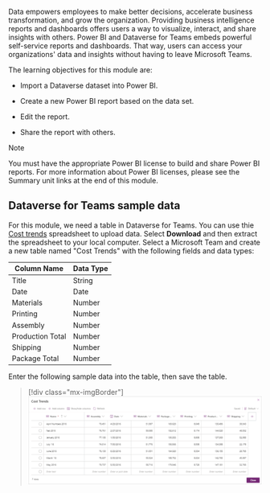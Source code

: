 Data empowers employees to make better decisions, accelerate business transformation, and grow the organization. Providing business intelligence reports and dashboards offers users a way to visualize, interact, and share insights with others. Power BI and Dataverse for Teams embeds powerful self-service reports and dashboards. That way, users can access your organizations' data and insights without having to leave Microsoft Teams.

The learning objectives for this module are:

- Import a Dataverse dataset into Power BI.

- Create a new Power BI report based on the data set.

- Edit the report.

- Share the report with others.

> [!Note]
> You must have the appropriate Power BI license to build and share Power BI reports. For more information about Power BI licenses, please see the Summary unit links at the end of this module.

## Dataverse for Teams sample data

For this module, we need a table in Dataverse for Teams. You can use thie [Cost trends](https://github.com/MicrosoftDocs/mslearn-developer-tools-power-platform/blob/master/power-apps/dataverse-power-bi/CostTrends.zip) spreadsheet to upload data.  Select **Download** and then extract the spreadsheet to your local computer. Select a Microsoft Team and create a new table named "Cost Trends" with the following fields and data types:

| Column Name | Data Type |
|-------------|-----------|
| Title | String |
| Date | Date |
| Materials | Number |
| Printing | Number |
| Assembly | Number |
| Production Total | Number |
| Shipping | Number |
|   Package Total | Number |

Enter the following sample data into the table, then save the table.

> [!div class="mx-imgBorder"]
> [![Screenshot of the Cost Trends dialog with seven rows of data added.](../media/image-1.png)](../media/image-1.png#lightbox)
